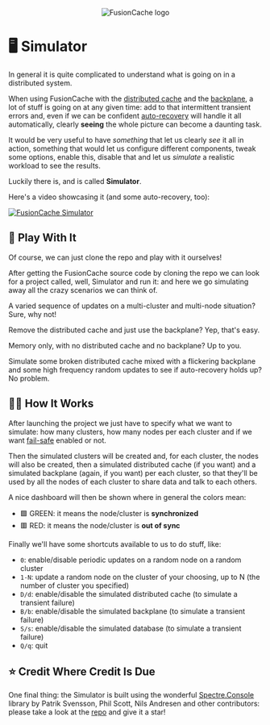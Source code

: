 <div align="center">

![FusionCache logo](logo-128x128.png)

</div>

# 🖥️ Simulator

In general it is quite complicated to understand what is going on in a distributed system.

When using FusionCache with the [distributed cache](CacheLevels.md) and the [backplane](Backplane.md), a lot of stuff is going on at any given time: add to that intermittent transient errors and, even if we can be confident [auto-recovery](AutoRecovery.md) will handle it all automatically, clearly **seeing** the whole picture can become a daunting task.

It would be very useful to have *something* that let us clearly *see* it all in action, something that would let us configure different components, tweak some options, enable this, disable that and let us *simulate* a realistic workload to see the results.

Luckily there is, and is called **Simulator**.

Here's a video showcasing it (and some auto-recovery, too):

[![FusionCache Simulator](https://img.youtube.com/vi/6jGX6ePgD3Q/maxresdefault.jpg)](https://youtu.be/6jGX6ePgD3Q)

## 🛝 Play With It

Of course, we can just clone the repo and play with it ourselves!

After getting the FusionCache source code by cloning the repo we can look for a project called, well, Simulator and run it: and here we go simulating away all the crazy scenarios we can think of.

A varied sequence of updates on a multi-cluster and multi-node situation? Sure, why not!

Remove the distributed cache and just use the backplane? Yep, that's easy.

Memory only, with no distributed cache and no backplane? Up to you.

Simulate some broken distributed cache mixed with a flickering backplane and some high frequency random updates to see if auto-recovery holds up? No problem.

## 👩‍🏫 How It Works

After launching the project we just have to specify what we want to simulate: how many clusters, how many nodes per each cluster and if we want [fail-safe](FailSafe.md) enabled or not.

Then the simulated clusters will be created and, for each cluster, the nodes will also be created, then a simulated distributed cache (if you want) and a simulated backplane (again, if you want) per each cluster, so that they'll be used by all the nodes of each cluster to share data and talk to each others.

A nice dashboard will then be shown where in general the colors mean:
- 🟩 GREEN: it means the node/cluster is **synchronized**
- 🟥 RED: it means the node/cluster is **out of sync**

Finally we'll have some shortcuts available to us to do stuff, like:
- `0`: enable/disable periodic updates on a random node on a random cluster
- `1-N`: update a random node on the cluster of your choosing, up to N (the number of cluster you specified)
- `D/d`: enable/disable the simulated distributed cache (to simulate a transient failure)
- `B/b`: enable/disable the simulated backplane (to simulate a transient failure)
- `S/s`: enable/disable the simulated database (to simulate a transient failure)
- `Q/q`: quit

## ⭐ Credit Where Credit Is Due
One final thing: the Simulator is built using the wonderful [Spectre.Console](https://spectreconsole.net/) library by Patrik Svensson, Phil Scott, Nils Andresen and other contributors: please take a look at the [repo](https://github.com/spectreconsole/spectre.console) and give it a star!